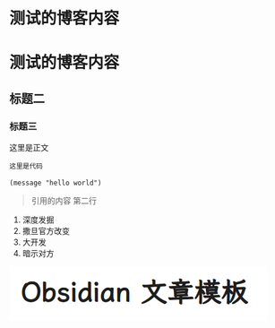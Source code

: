 # 测试的博客内容


# 测试的博客内容

## 标题二

### 标题三

这里是正文

```
这里是代码
```

```elisp
(message "hello world")
```

> 引用的内容
> 第二行

1. 深度发掘
2. 撒旦官方改变
3. 大开发
4. 暗示对方

![Pasted image 20250717083810.png](/images/Pasted%20image%2020250717083810.png)




